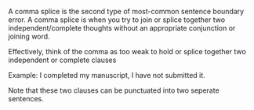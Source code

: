 A comma splice is the second type of most-common sentence boundary error. A comma splice is when you try to join or splice together two independent/complete thoughts without an appropriate conjunction or joining word.

Effectively, think of the comma as too weak to hold or splice together two independent or complete clauses

Example: I completed my manuscript, I have not submitted it.

Note that these two clauses can be punctuated into two seperate sentences.
